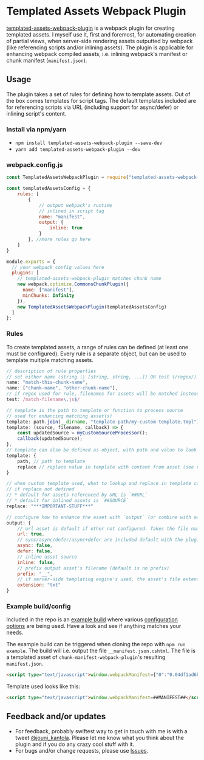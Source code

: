 # Templated Assets Webpack Plugin

[templated-assets-webpack-plugin](https://www.npmjs.com/package/templated-assets-webpack-plugin) is a webpack plugin for creating templated assets. I myself use it, first and foremost, for automating creation of partial views, when server-side rendering assets outputted by webpack (like referencing scripts and/or inlining assets). The plugin is applicable for enhancing webpack compiled assets, i.e. inlining webpack's manifest or chunk manifest (`manifest.json`).

## Usage
The plugin takes a set of rules for defining how to template assets. Out of the box comes templates for script tags. The default templates included are for referencing scripts via URL (including support for async/defer) or inlining script's content.

### Install via npm/yarn
- `npm install templated-assets-webpack-plugin --save-dev`
- `yarn add templated-assets-webpack-plugin --dev`

### webpack.config.js
```javascript
const TemplatedAssetsWebpackPlugin = require("templated-assets-webpack-plugin");

const templatedAssetsConfig = {
    rules: [
        {
            // output webpack's runtime
            // inlined in script tag
            name: "manifest",
            output: {
                inline: true
            }
        }, //more rules go here
    ]
}

module.exports = {
  // your webpack config values here
  plugins: [
    // templated-assets-webpack-plugin matches chunk name
    new webpack.optimize.CommonsChunkPlugin({
      name: ["manifest"],
      minChunks: Infinity
    }),
    new TemplatedAssetsWebpackPlugin(templatedAssetsConfig)
  ]
};
```

### Rules
To create templated assets, a range of rules can be defined (at least one must be configured). Every rule is a separate object, but can be used to template multiple matching assets.

```javascript
// description of rule properties
// set either name (string || [string, string, ...]) OR test (/regex/)
name: "match-this-chunk-name",
name: ["chunk-name", "other-chunk-name"],
// if regex used for rule, filenames for assets will be matched instead of chunk names
test: /match-filename\.js$/ 

// template is the path to template or function to process source
// used for enhancing matching asset(s)
template: path.join(__dirname, "template-path/my-custom-template.tmpl"),
template: (source, filename, callback) => {
    const updatedSource = myCustomSourceProcessor();
    callback(updatedSource);
},
// template can also be defined as object, with path and value to look for and replace
template: {
    path, // path to template
    replace // replace value in template with content from asset (see replace property for default values)
}

// when custom template used, what to lookup and replace in template can be configured
// if replace not defined
// * default for assets referenced by URL is `##URL`
// * default for inlined assets is `##SOURCE`
replace: "***IMPORTANT-STUFF***"

// configure how to enhance the asset with `output` (or combine with own source processor)
output: {
    // url asset is default if other not configured. Takes the file name and combines with webpack's config `publicPath`
    url: true,
    // sync/async/defer/async+defer are included default with the plugin
    async: false,
    defer: false,
    // inline asset source
    inline: false,
    // prefix output asset's filename (default is no prefix)
    prefix: "__",
    // if server-side templating engine's used, the asset's file extension can be controlled 
    extension: "txt"
}
```

### Example build/config
Included in the repo is an [example build](https://github.com/jouni-kantola/templated-assets-webpack-plugin/blob/master/example/webpack.config.js) where various [configuration options](https://github.com/jouni-kantola/templated-assets-webpack-plugin/blob/master/example/templated-assets-config.js) are being used. Have a look and see if anything matches your needs.

The example build can be triggered when cloning the repo with `npm run example`. The build will i.e. output the file `__manifest.json.cshtml`. The file is a templated asset of `chunk-manifest-webpack-plugin`'s resulting `manifest.json`.

```html
<script type="text/javascript">window.webpackManifest={"0":"0.04df1ad6b72d121fd6ab.js","1":"1.652fb163ed4c79d993d0.js","2":"2.3a556c55f764acccb23a.js"}</script>
```

Template used looks like this:
```html
<script type="text/javascript">window.webpackManifest=##MANIFEST##</script>
```

## Feedback and/or updates
* For feedback, probably swiftest way to get in touch with me is with a tweet [@jouni_kantola](https://twitter.com/jouni_kantola). Please let me know what you think about the plugin and if you do any crazy cool stuff with it.
* For bugs and/or change requests, please use [Issues](https://github.com/jouni-kantola/templated-assets-webpack-plugin/issues).
